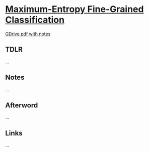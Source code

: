 # [Maximum-Entropy Fine-Grained Classification](https://arxiv.org/abs/1809.05934v1)

[GDrive pdf with notes](https://drive.google.com/file/d/1mGBL3rFO0d-H842GNYjb428sdF4qsVbV/view?usp=sharing)

## TDLR

...

## Notes

...

## Afterword

...

## Links

...
